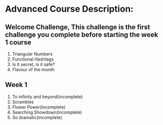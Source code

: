 # Advanced Course Description:

## Welcome Challenge, This challenge is the first challenge you complete before starting the week 1 course

1. Triangular Numbers
2. Functional Hashtags
3. Is it secret, is it safe?
4. Flavour of the month

## Week 1 

1. To infinity and beyond(incomplete)
2. Scrambles
3. Flower Power(incomplete)
4. Searching Showdown(incomplete)
5. So dramatic(incomplete)

